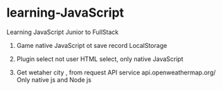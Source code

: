 # learning-JavaScript
Learning JavaScript Junior to FullStack

1) Game native JavaScript ot save record LocalStorage

2) Plugin select not user HTML select, only native JavaScript

3) Get wetaher city , from request API service api.openweathermap.org/ Only native js and Node js
